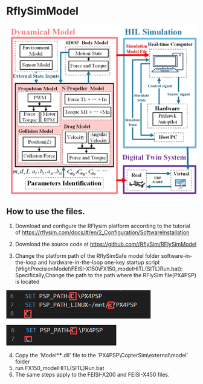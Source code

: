 # RflySimModel
<img src="image\Overall framework.jpg" style="zoom: 50%;" />

## How to use the files.
1. Download and configure the RFlysim platform according to the tutorial of https://rflysim.com/docs/#/en/2_Configuration/SoftwareInstallation

2. Download the source code at https://github.com//RflySim/RFlySimModel

3. Change the platform path of the RflySimSafe model folder software-in-the-loop and hardware-in-the-loop one-key startup script (\HighPrecisionModel\FEISI-X150\FX150_modelHITL(SITL)Run.bat): Specifically,Change the path to the path where the RFlySim file(PX4PSP) is located

![](image/image1.png)

![](image/image2.png)



4. Copy the 'Model\***\***.dll' file to the 'PX4PSP\CopterSim\external\model' folder
5. run FX150_modelHITL(SITL)Run.bat</li>
6. The same steps apply to the FEISI-X200 and FEISI-X450 files.

